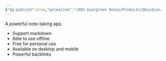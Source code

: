 ```yaml
---
{"dg-publish":true,"permalink":"/003 Evergreen Notes/Products/Obsidian/","dgPassFrontmatter":true}
---
```


A powerful note-taking app.
- Support markdown 
- Able to use offline
- Free for personal use
- Available on desktop and mobile
- Powerful backlinks